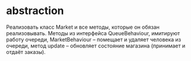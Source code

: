 # abstraction

Реализовать класс Market и все методы, которые он обязан реализовывать.
Методы из интерфейса QueueBehaviour, имитируют работу очереди, MarketBehaviour – помещает и удаляет человека из очереди, метод update – обновляет состояние магазина (принимает и отдаёт заказы).
